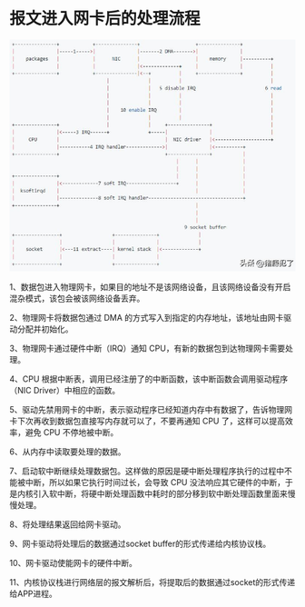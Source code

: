 # 报文进入网卡后的处理流程

![](assets/20250323_203258_image.png)

1、数据包进入物理网卡，如果目的地址不是该网络设备，且该网络设备没有开启混杂模式，该包会被该网络设备丢弃。

2、物理网卡将数据包通过 DMA 的方式写入到指定的内存地址，该地址由网卡驱动分配并初始化。

3、物理网卡通过硬件中断（IRQ）通知 CPU，有新的数据包到达物理网卡需要处理。

4、CPU 根据中断表，调用已经注册了的中断函数，该中断函数会调用驱动程序（NIC Driver）中相应的函数。

5、驱动先禁用网卡的中断，表示驱动程序已经知道内存中有数据了，告诉物理网卡下次再收到数据包直接写内存就可以了，不要再通知 CPU 了，这样可以提高效率，避免 CPU 不停地被中断。

6、从内存中读取要处理的数据。

7、启动软中断继续处理数据包。这样做的原因是硬中断处理程序执行的过程中不能被中断，所以如果它执行时间过长，会导致 CPU 没法响应其它硬件的中断，于是内核引入软中断，将硬中断处理函数中耗时的部分移到软中断处理函数里面来慢慢处理。

8、将处理结果返回给网卡驱动。

9、网卡驱动将处理后的数据通过socket buffer的形式传递给内核协议栈。

10、网卡驱动使能网卡的硬件中断。

11、内核协议栈进行网络层的报文解析后，将提取后的数据通过socket的形式传递给APP进程。
